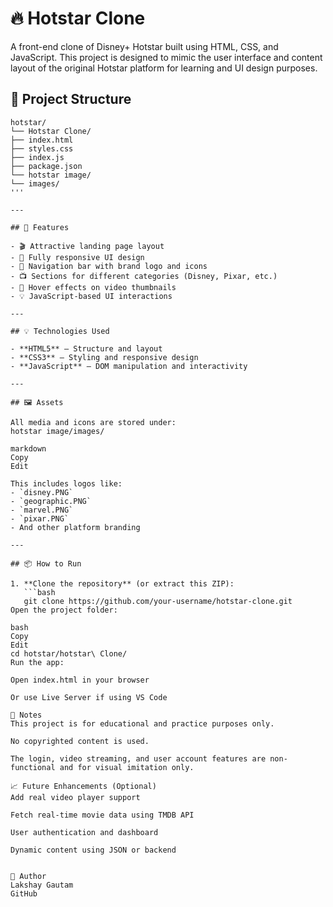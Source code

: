 
# 🔥 Hotstar Clone

A front-end clone of Disney+ Hotstar built using HTML, CSS, and JavaScript. This project is designed to mimic the user interface and content layout of the original Hotstar platform for learning and UI design purposes.



## 📁 Project Structure
```
hotstar/
└── Hotstar Clone/
├── index.html
├── styles.css
├── index.js
├── package.json
└── hotstar image/
└── images/
'''

---

## 🚀 Features

- 🎬 Attractive landing page layout
- 📱 Fully responsive UI design
- 🧭 Navigation bar with brand logo and icons
- 📺 Sections for different categories (Disney, Pixar, etc.)
- 🎥 Hover effects on video thumbnails
- 💡 JavaScript-based UI interactions

---

## 💡 Technologies Used

- **HTML5** – Structure and layout
- **CSS3** – Styling and responsive design
- **JavaScript** – DOM manipulation and interactivity

---

## 🖼️ Assets

All media and icons are stored under:
hotstar image/images/

markdown
Copy
Edit

This includes logos like:
- `disney.PNG`
- `geographic.PNG`
- `marvel.PNG`
- `pixar.PNG`
- And other platform branding

---

## 📦 How to Run

1. **Clone the repository** (or extract this ZIP):
   ```bash
   git clone https://github.com/your-username/hotstar-clone.git
Open the project folder:

bash
Copy
Edit
cd hotstar/hotstar\ Clone/
Run the app:

Open index.html in your browser

Or use Live Server if using VS Code

📝 Notes
This project is for educational and practice purposes only.

No copyrighted content is used.

The login, video streaming, and user account features are non-functional and for visual imitation only.

📈 Future Enhancements (Optional)
Add real video player support

Fetch real-time movie data using TMDB API

User authentication and dashboard

Dynamic content using JSON or backend


👤 Author
Lakshay Gautam
GitHub



